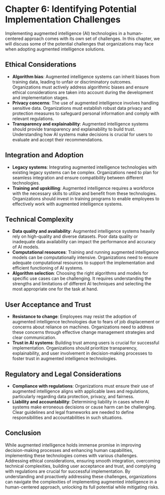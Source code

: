 Chapter 6: Identifying Potential Implementation Challenges
==========================================================

Implementing augmented intelligence (AI) technologies in a human-centered approach comes with its own set of challenges. In this chapter, we will discuss some of the potential challenges that organizations may face when adopting augmented intelligence solutions.

Ethical Considerations
----------------------

* **Algorithm bias**: Augmented intelligence systems can inherit biases from training data, leading to unfair or discriminatory outcomes. Organizations must actively address algorithmic biases and ensure ethical considerations are taken into account during the development and implementation stages.
* **Privacy concerns**: The use of augmented intelligence involves handling sensitive data. Organizations must establish robust data privacy and protection measures to safeguard personal information and comply with relevant regulations.
* **Transparency and explainability**: Augmented intelligence systems should provide transparency and explainability to build trust. Understanding how AI systems make decisions is crucial for users to evaluate and accept their recommendations.

Integration and Adoption
------------------------

* **Legacy systems**: Integrating augmented intelligence technologies with existing legacy systems can be complex. Organizations need to plan for seamless integration and ensure compatibility between different technologies.
* **Training and upskilling**: Augmented intelligence requires a workforce with the necessary skills to utilize and benefit from these technologies. Organizations should invest in training programs to enable employees to effectively work with augmented intelligence systems.

Technical Complexity
--------------------

* **Data quality and availability**: Augmented intelligence systems heavily rely on high-quality and diverse datasets. Poor data quality or inadequate data availability can impact the performance and accuracy of AI models.
* **Computational resources**: Training and running augmented intelligence models can be computationally intensive. Organizations need to ensure adequate computational resources to support the implementation and efficient functioning of AI systems.
* **Algorithm selection**: Choosing the right algorithms and models for specific use cases can be challenging. It requires understanding the strengths and limitations of different AI techniques and selecting the most appropriate one for the task at hand.

User Acceptance and Trust
-------------------------

* **Resistance to change**: Employees may resist the adoption of augmented intelligence technologies due to fears of job displacement or concerns about reliance on machines. Organizations need to address these concerns through effective change management strategies and clear communication.
* **Trust in AI systems**: Building trust among users is crucial for successful implementation. Organizations should prioritize transparency, explainability, and user involvement in decision-making processes to foster trust in augmented intelligence technologies.

Regulatory and Legal Considerations
-----------------------------------

* **Compliance with regulations**: Organizations must ensure their use of augmented intelligence aligns with applicable laws and regulations, particularly regarding data protection, privacy, and fairness.
* **Liability and accountability**: Determining liability in cases where AI systems make erroneous decisions or cause harm can be challenging. Clear guidelines and legal frameworks are needed to define responsibilities and accountabilities in such situations.

Conclusion
----------

While augmented intelligence holds immense promise in improving decision-making processes and enhancing human capabilities, implementing these technologies comes with various challenges. Addressing ethical considerations, ensuring smooth integration, overcoming technical complexities, building user acceptance and trust, and complying with regulations are crucial for successful implementation. By understanding and proactively addressing these challenges, organizations can navigate the complexities of implementing augmented intelligence in a human-centered approach, unlocking its full potential while mitigating risks.
